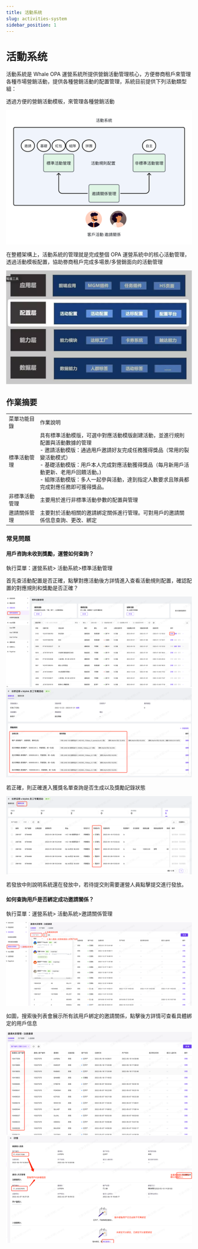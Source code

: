 ```yaml
---
title: 活動系统
slug: activities-system
sidebar_position: 1
---
```



# 活動系统

活動系統是 Whale OPA 運營系統所提供營銷活動管理核心，方便劵商租戶來管理各種市場營銷活動，提供各種營銷活動的配置管理，系統目前提供下列活動類型組：

透過方便的營銷活動模板，來管理各種營銷活動

<img src="./assets/Z1EWbAKzeobvyjxihTocH31Unlg.png"/>

在整體架構上，活動系統的管理就是完成整個 OPA 運營系統中的核心活動管理，透過活動模板配置，協助劵商租戶完成多場景/多營銷面向的活動管理

<img src="./assets/J6S3bdNgXoTFgWx8WAMca1KcnXg.png"/>

## 作業摘要

|   |   |
|---|---|
|菜單功能目錄 | 作業說明|
|標準活動管理 | 具有標準活動模版，可選中對應活動模版創建活動，並進行規則配置與活動數據的管理<br/>- 邀請活動模版：通過用戶邀請好友完成任務獲得獎品（常用的裂變活動模式）<br/>- 基礎活動模版：用戶本人完成對應活動獲得獎品（每月新用戶活動更新、老用戶回饋活動。) <br/>- 組隊活動模版：多人一起參與活動，達到指定人數要求且隊員都完成對應任務即可獲得獎品。|
|非標準活動管理 | 主要用於進行非標準活動參數的配置與管理|
|邀請關係管理 | 主要對於活動相關的邀請綁定關係進行管理。可對用戶的邀請關係信息查詢、更改、綁定|

### 常見問題

#### 用戶咨詢未收到獎勵，運營如何查詢？

執行菜單：運營系統> 活動系統>標準活動管理

首先查活動配置是否正確，點擊對應活動後方詳情進入查看活動規則配置，確認配置的對應規則和獎勵是否正確？

<img src="./assets/GUs8bIzVCoApezxvO9Dcb2IVnne.png"/>

<img src="./assets/AOV0bzQkyoXLjGxRnSRcCg4rnig.png"/>

若正確，則正確進入獲獎名單查詢是否生成以及獎勵記錄狀態

<img src="./assets/VmgibKWzyo7tTfxTomCci9F0nmb.png"/>

若發放中則說明系統還在發放中，若待提交則需要運營人員點擊提交進行發放。

#### 如何查詢用戶是否綁定成功邀請關係？

執行菜單：運營系統> 活動系統>邀請關係管理

<img src="./assets/S6sLbrLZDoN6f0xVdgLcjWJdnqd.png"/>

如圖，搜索後列表會展示所有該用戶綁定的邀請關係，點擊後方詳情可查看具體綁定的用戶信息

<img src="./assets/RMSLbaY4PoCvzQxi3m2co0HGnHd.png"/>

<img src="./assets/VeRrbWxaHoZsZbxMgBycXfwOnwe.png"/>

